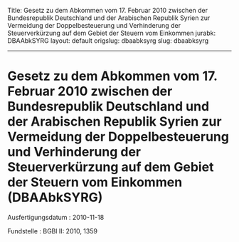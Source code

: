 Title: Gesetz zu dem Abkommen vom 17. Februar 2010 zwischen der Bundesrepublik Deutschland
  und der Arabischen Republik Syrien zur Vermeidung der Doppelbesteuerung und Verhinderung
  der Steuerverkürzung auf dem Gebiet der Steuern vom Einkommen
jurabk: DBAAbkSYRG
layout: default
origslug: dbaabksyrg
slug: dbaabksyrg

---

# Gesetz zu dem Abkommen vom 17. Februar 2010 zwischen der Bundesrepublik Deutschland und der Arabischen Republik Syrien zur Vermeidung der Doppelbesteuerung und Verhinderung der Steuerverkürzung auf dem Gebiet der Steuern vom Einkommen (DBAAbkSYRG)

Ausfertigungsdatum
:   2010-11-18

Fundstelle
:   BGBl II: 2010, 1359

